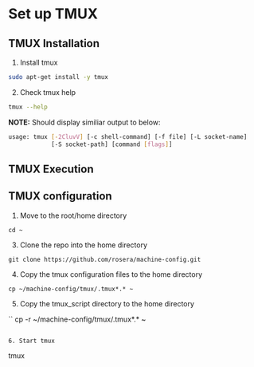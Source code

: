 # Set up TMUX


## TMUX Installation
1. Install tmux
```bash
sudo apt-get install -y tmux
```

2. Check tmux help
```bash
tmux --help
```

__NOTE:__ Should display similiar output to below:
```bash
usage: tmux [-2CluvV] [-c shell-command] [-f file] [-L socket-name]
            [-S socket-path] [command [flags]]
```

## TMUX Execution



## TMUX configuration
1. Move to the root/home directory
```
cd ~
```

3. Clone the repo into the home directory
```
git clone https://github.com/rosera/machine-config.git
```

4. Copy the tmux configuration files to the home directory

```
cp ~/machine-config/tmux/.tmux*.* ~
```

5. Copy the tmux_script directory to the home directory

 ``
cp -r ~/machine-config/tmux/.tmux*.* ~
```

6. Start tmux
```
tmux
```
